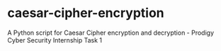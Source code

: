 # caesar-cipher-encryption
A Python script for Caesar Cipher encryption and decryption - Prodigy Cyber Security Internship Task 1
